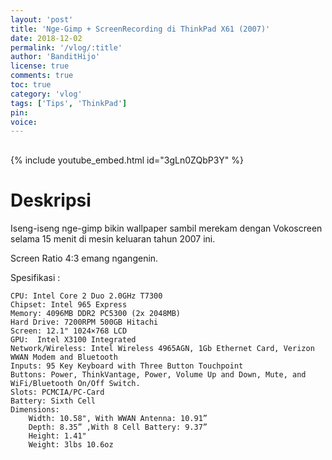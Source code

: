 ```yaml
---
layout: 'post'
title: 'Nge-Gimp + ScreenRecording di ThinkPad X61 (2007)'
date: 2018-12-02
permalink: '/vlog/:title'
author: 'BanditHijo'
license: true
comments: true
toc: true
category: 'vlog'
tags: ['Tips', 'ThinkPad']
pin:
voice:
---
```


<div style="margin-top:30px;"></div>

{% include youtube_embed.html id="3gLn0ZQbP3Y" %}

# Deskripsi

Iseng-iseng nge-gimp bikin wallpaper sambil merekam dengan Vokoscreen selama 15 menit di mesin keluaran tahun 2007 ini.

Screen Ratio 4:3 emang ngangenin.

Spesifikasi :

```
CPU: Intel Core 2 Duo 2.0GHz T7300
Chipset: Intel 965 Express
Memory: 4096MB DDR2 PC5300 (2x 2048MB)
Hard Drive: 7200RPM 500GB Hitachi
Screen: 12.1" 1024×768 LCD
GPU:  Intel X3100 Integrated
Network/Wireless: Intel Wireless 4965AGN, 1Gb Ethernet Card, Verizon WWAN Modem and Bluetooth
Inputs: 95 Key Keyboard with Three Button Touchpoint
Buttons: Power, ThinkVantage, Power, Volume Up and Down, Mute, and WiFi/Bluetooth On/Off Switch.
Slots: PCMCIA/PC-Card
Battery: Sixth Cell
Dimensions:
    Width: 10.58", With WWAN Antenna: 10.91”
    Depth: 8.35” ,With 8 Cell Battery: 9.37”
    Height: 1.41"
    Weight: 3lbs 10.6oz
```
